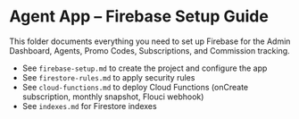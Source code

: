 # Agent App – Firebase Setup Guide

This folder documents everything you need to set up Firebase for the Admin Dashboard, Agents, Promo Codes, Subscriptions, and Commission tracking.

- See `firebase-setup.md` to create the project and configure the app
- See `firestore-rules.md` to apply security rules
- See `cloud-functions.md` to deploy Cloud Functions (onCreate subscription, monthly snapshot, Flouci webhook)
- See `indexes.md` for Firestore indexes

